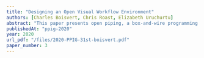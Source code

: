 ```yaml
---
title: "Designing an Open Visual Workflow Environment"
authors: [Charles Boisvert, Chris Roast, Elizabeth Uruchurtu]
abstract: "This paper presents open piping, a box-and-wire programming environment, then uses Cognitive Dimensions of Notations to analyse its interaction design and identify its weaknesses. Physics of Notations gives a complementary perspective to propose solutions which we present by example. We also discuss the respective uses and benefits of Cognitive Dimensions and Physics of Notations in this work."
publishedAt: "ppig-2020"
year: 2020
url_pdf: "/files/2020-PPIG-31st-boisvert.pdf"
paper_number: 3
---
```

